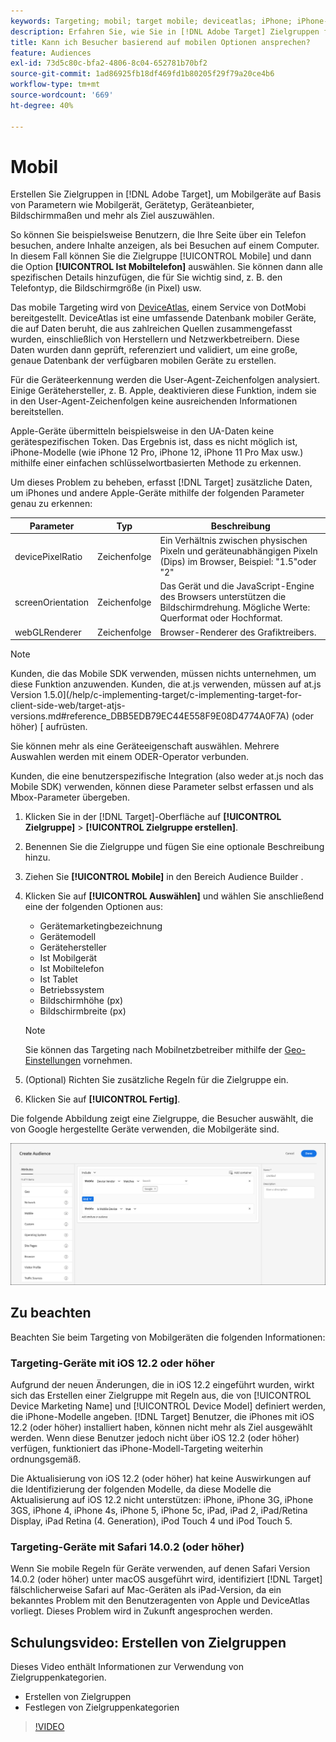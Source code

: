 ```yaml
---
keywords: Targeting; mobil; target mobile; deviceatlas; iPhone; iPhone-Modelle; deviceatlas; Displaybreite; Display Breite; Displayhöhe; Gerätetyp; Displayhöhe; Mobiltelefon; Tablet; Gerätemodell
description: Erfahren Sie, wie Sie in [!DNL Adobe Target] Zielgruppen für Mobilgeräte erstellen.
title: Kann ich Besucher basierend auf mobilen Optionen ansprechen?
feature: Audiences
exl-id: 73d5c80c-bfa2-4806-8c04-652781b70bf2
source-git-commit: 1ad86925fb18df469fd1b80205f29f79a20ce4b6
workflow-type: tm+mt
source-wordcount: '669'
ht-degree: 40%

---
```


# Mobil

Erstellen Sie Zielgruppen in [!DNL Adobe Target], um Mobilgeräte auf Basis von Parametern wie Mobilgerät, Gerätetyp, Geräteanbieter, Bildschirmmaßen und mehr als Ziel auszuwählen.

So können Sie beispielsweise Benutzern, die Ihre Seite über ein Telefon besuchen, andere Inhalte anzeigen, als bei Besuchen auf einem Computer. In diesem Fall können Sie die Zielgruppe [!UICONTROL Mobile] und dann die Option **[!UICONTROL Ist Mobiltelefon]** auswählen. Sie können dann alle spezifischen Details hinzufügen, die für Sie wichtig sind, z. B. den Telefontyp, die Bildschirmgröße (in Pixel) usw.

Das mobile Targeting wird von [DeviceAtlas](https://deviceatlas.com/device-data/user-agent-tester), einem Service von DotMobi bereitgestellt. DeviceAtlas ist eine umfassende Datenbank mobiler Geräte, die auf Daten beruht, die aus zahlreichen Quellen zusammengefasst wurden, einschließlich von Herstellern und Netzwerkbetreibern. Diese Daten wurden dann geprüft, referenziert und validiert, um eine große, genaue Datenbank der verfügbaren mobilen Geräte zu erstellen.

Für die Geräteerkennung werden die User-Agent-Zeichenfolgen analysiert. Einige Gerätehersteller, z. B. Apple, deaktivieren diese Funktion, indem sie in den User-Agent-Zeichenfolgen keine ausreichenden Informationen bereitstellen.

Apple-Geräte übermitteln beispielsweise in den UA-Daten keine gerätespezifischen Token. Das Ergebnis ist, dass es nicht möglich ist, iPhone-Modelle (wie iPhone 12 Pro, iPhone 12, iPhone 11 Pro Max usw.) mithilfe einer einfachen schlüsselwortbasierten Methode zu erkennen.

Um dieses Problem zu beheben, erfasst [!DNL Target] zusätzliche Daten, um iPhones und andere Apple-Geräte mithilfe der folgenden Parameter genau zu erkennen:

| Parameter | Typ | Beschreibung |
|--- |--- |--- |
| devicePixelRatio | Zeichenfolge | Ein Verhältnis zwischen physischen Pixeln und geräteunabhängigen Pixeln (Dips) im Browser,  Beispiel: &quot;1.5&quot;oder &quot;2&quot; |
| screenOrientation | Zeichenfolge | Das Gerät und die JavaScript-Engine des Browsers unterstützen die Bildschirmdrehung. Mögliche Werte: Querformat oder Hochformat. |
| webGLRenderer | Zeichenfolge | Browser-Renderer des Grafiktreibers. |

>[!NOTE]
>
>Kunden, die das Mobile SDK verwenden, müssen nichts unternehmen, um diese Funktion anzuwenden. Kunden, die at.js verwenden, müssen auf at.js Version 1.5.0](/help/c-implementing-target/c-implementing-target-for-client-side-web/target-atjs-versions.md#reference_DBB5EDB79EC44E558F9E08D4774A0F7A) (oder höher) [ aufrüsten.

Sie können mehr als eine Geräteeigenschaft auswählen. Mehrere Auswahlen werden mit einem ODER-Operator verbunden.

Kunden, die eine benutzerspezifische Integration (also weder at.js noch das Mobile SDK) verwenden, können diese Parameter selbst erfassen und als Mbox-Parameter übergeben.

1. Klicken Sie in der [!DNL Target]-Oberfläche auf **[!UICONTROL Zielgruppe]** > **[!UICONTROL Zielgruppe erstellen]**.
1. Benennen Sie die Zielgruppe und fügen Sie eine optionale Beschreibung hinzu.
1. Ziehen Sie **[!UICONTROL Mobile]** in den Bereich Audience Builder .
1. Klicken Sie auf **[!UICONTROL Auswählen]** und wählen Sie anschließend eine der folgenden Optionen aus:

   * Gerätemarketingbezeichnung
   * Gerätemodell
   * Gerätehersteller
   * Ist Mobilgerät
   * Ist Mobiltelefon
   * Ist Tablet
   * Betriebssystem
   * Bildschirmhöhe (px)
   * Bildschirmbreite (px)

   >[!NOTE]
   >
   >Sie können das Targeting nach Mobilnetzbetreiber mithilfe der [Geo-Einstellungen](/help/c-target/c-audiences/c-target-rules/geo.md#concept_5B4D99DE685348FB877929EE0F942670) vornehmen.

1. (Optional) Richten Sie zusätzliche Regeln für die Zielgruppe ein.
1. Klicken Sie auf **[!UICONTROL Fertig]**.

Die folgende Abbildung zeigt eine Zielgruppe, die Besucher auswählt, die von Google hergestellte Geräte verwenden, die Mobilgeräte sind.

![Zielgruppe mit Mobilgeräten](assets/target_mobile.png)

## Zu beachten

Beachten Sie beim Targeting von Mobilgeräten die folgenden Informationen:

### Targeting-Geräte mit iOS 12.2 oder höher

Aufgrund der neuen Änderungen, die in iOS 12.2 eingeführt wurden, wirkt sich das Erstellen einer Zielgruppe mit Regeln aus, die von [!UICONTROL Device Marketing Name] und [!UICONTROL Device Model] definiert werden, die iPhone-Modelle angeben. [!DNL Target] Benutzer, die iPhones mit iOS 12.2 (oder höher) installiert haben, können nicht mehr als Ziel ausgewählt werden. Wenn diese Benutzer jedoch nicht über iOS 12.2 (oder höher) verfügen, funktioniert das iPhone-Modell-Targeting weiterhin ordnungsgemäß.

Die Aktualisierung von iOS 12.2 (oder höher) hat keine Auswirkungen auf die Identifizierung der folgenden Modelle, da diese Modelle die Aktualisierung auf iOS 12.2 nicht unterstützen: iPhone, iPhone 3G, iPhone 3GS, iPhone 4, iPhone 4s, iPhone 5, iPhone 5c, iPad, iPad 2, iPad/Retina Display, iPad Retina (4. Generation), iPod Touch 4 und iPod Touch 5.

### Targeting-Geräte mit Safari 14.0.2 (oder höher)

Wenn Sie mobile Regeln für Geräte verwenden, auf denen Safari Version 14.0.2 (oder höher) unter macOS ausgeführt wird, identifiziert [!DNL Target] fälschlicherweise Safari auf Mac-Geräten als iPad-Version, da ein bekanntes Problem mit den Benutzeragenten von Apple und DeviceAtlas vorliegt. Dieses Problem wird in Zukunft angesprochen werden.

## Schulungsvideo: Erstellen von Zielgruppen

Dieses Video enthält Informationen zur Verwendung von Zielgruppenkategorien.

* Erstellen von Zielgruppen
* Festlegen von Zielgruppenkategorien

>[!VIDEO](https://video.tv.adobe.com/v/17392)
